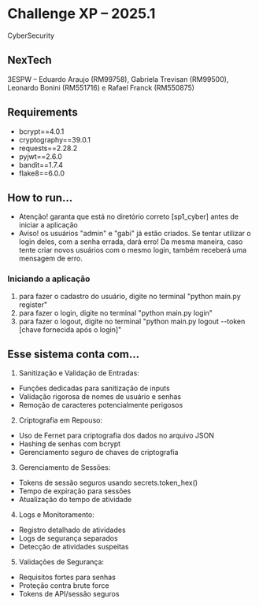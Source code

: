 # Challenge XP – 2025.1
CyberSecurity

## NexTech
3ESPW – Eduardo Araujo (RM99758), Gabriela Trevisan (RM99500), Leonardo Bonini (RM551716) e Rafael Franck (RM550875)

## Requirements
- bcrypt==4.0.1
- cryptography==39.0.1
- requests==2.28.2
- pyjwt==2.6.0
- bandit==1.7.4
- flake8==6.0.0

## How to run...
* Atenção! garanta que está no diretório correto [sp1_cyber] antes de iniciar a aplicação
* Aviso! os usuários "admin" e "gabi" já estão criados. Se tentar utilizar o login deles, com a senha errada, dará erro! Da mesma maneira, caso tente criar novos usuários com o mesmo login, também receberá uma mensagem de erro.
### Iniciando a aplicação
1) para fazer o cadastro do usuário, digite no terminal "python main.py register" 
2) para fazer o login, digite no terminal "python main.py login"
3) para fazer o logout, digite no terminal "python main.py logout --token [chave fornecida após o login]"


## Esse sistema conta com...
1. Sanitização e Validação de Entradas:
- Funções dedicadas para sanitização de inputs
- Validação rigorosa de nomes de usuário e senhas
- Remoção de caracteres potencialmente perigosos

2. Criptografia em Repouso:
- Uso de Fernet para criptografia dos dados no arquivo JSON
- Hashing de senhas com bcrypt
- Gerenciamento seguro de chaves de criptografia

3. Gerenciamento de Sessões:
- Tokens de sessão seguros usando secrets.token_hex()
- Tempo de expiração para sessões
- Atualização do tempo de atividade

4. Logs e Monitoramento:
- Registro detalhado de atividades
- Logs de segurança separados
- Detecção de atividades suspeitas

5. Validações de Segurança:
- Requisitos fortes para senhas
- Proteção contra brute force
- Tokens de API/sessão seguros
